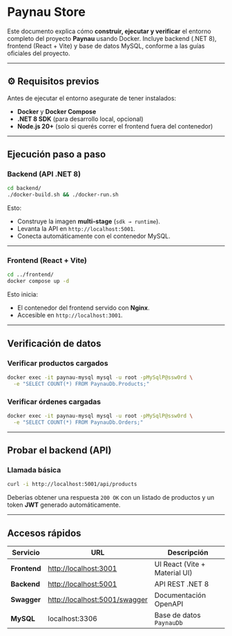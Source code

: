 
# Paynau Store

Este documento explica cómo **construir, ejecutar y verificar** el entorno completo del proyecto **Paynau** usando Docker.
Incluye backend (.NET 8), frontend (React + Vite) y base de datos MySQL, conforme a las guías oficiales del proyecto.

---

## ⚙️ Requisitos previos

Antes de ejecutar el entorno asegurate de tener instalados:

* **Docker** y **Docker Compose**
* **.NET 8 SDK** (para desarrollo local, opcional)
* **Node.js 20+** (solo si querés correr el frontend fuera del contenedor)

---

## Ejecución paso a paso

### Backend (API .NET 8)

```bash
cd backend/
./docker-build.sh && ./docker-run.sh
```

Esto:

* Construye la imagen **multi-stage** (`sdk → runtime`).
* Levanta la API en `http://localhost:5001`.
* Conecta automáticamente con el contenedor MySQL.

---

### Frontend (React + Vite)

```bash
cd ../frontend/
docker compose up -d
```

Esto inicia:

* El contenedor del frontend servido con **Nginx**.
* Accesible en `http://localhost:3001`.

---

## Verificación de datos

### Verificar productos cargados

```bash
docker exec -it paynau-mysql mysql -u root -pMySqlP@ssw0rd \
  -e "SELECT COUNT(*) FROM PaynauDb.Products;"
```

### Verificar órdenes cargadas

```bash
docker exec -it paynau-mysql mysql -u root -pMySqlP@ssw0rd \
  -e "SELECT COUNT(*) FROM PaynauDb.Orders;"
```

---

## Probar el backend (API)

### Llamada básica

```bash
curl -i http://localhost:5001/api/products
```

Deberías obtener una respuesta `200 OK` con un listado de productos y un token **JWT** generado automáticamente.

---

## Accesos rápidos

| Servicio     | URL                                                            | Descripción                   |
| ------------ | -------------------------------------------------------------- | ----------------------------- |
| **Frontend** | [http://localhost:3001](http://localhost:3001)                 | UI React (Vite + Material UI) |
| **Backend**  | [http://localhost:5001](http://localhost:5001)                 | API REST .NET 8               |
| **Swagger**  | [http://localhost:5001/swagger](http://localhost:5001/swagger) | Documentación OpenAPI         |
| **MySQL**    | localhost:3306                                                 | Base de datos `PaynauDb`      |

